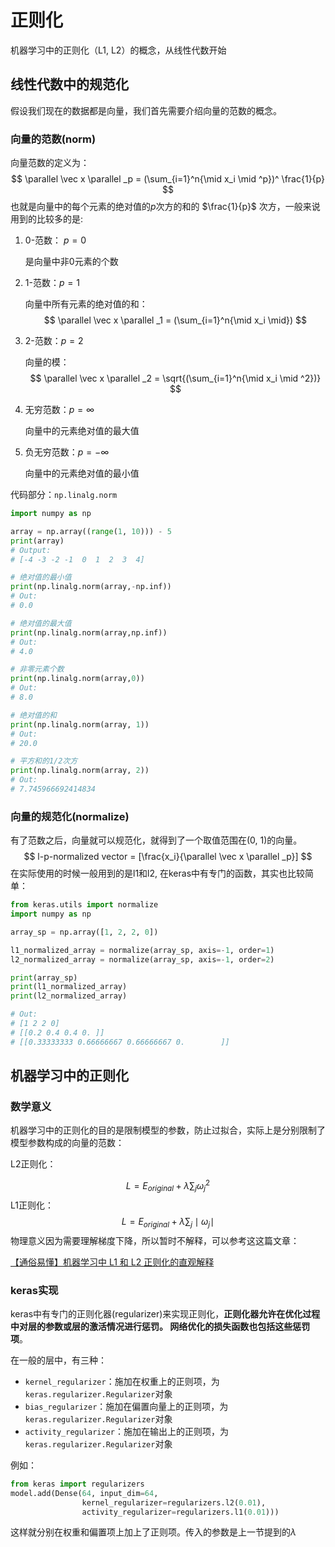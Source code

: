 # 正则化

机器学习中的正则化（L1, L2）的概念，从线性代数开始

## 线性代数中的规范化

假设我们现在的数据都是向量，我们首先需要介绍向量的范数的概念。

### 向量的范数(norm)

向量范数的定义为：
$$
\parallel \vec x \parallel _p = (\sum_{i=1}^n{\mid x_i \mid ^p})^ \frac{1}{p}
$$
也就是向量中的每个元素的绝对值的$p$次方的和的 $\frac{1}{p}$ 次方，一般来说用到的比较多的是:

1. 0-范数： $p=0$

   是向量中非0元素的个数

2. 1-范数：$p=1$

   向量中所有元素的绝对值的和：
   $$
   \parallel \vec x \parallel _1 = (\sum_{i=1}^n{\mid x_i \mid})
   $$

3. 2-范数：$p=2$

   向量的模：
   $$
   \parallel \vec x \parallel _2 = \sqrt{(\sum_{i=1}^n{\mid x_i \mid ^2})}
   $$

4. 无穷范数：$p=\infty$

   向量中的元素绝对值的最大值

5. 负无穷范数：$p= - \infty$

   向量中的元素绝对值的最小值

代码部分：`np.linalg.norm`

```python
import numpy as np

array = np.array((range(1, 10))) - 5
print(array)
# Output:
# [-4 -3 -2 -1  0  1  2  3  4]

# 绝对值的最小值
print(np.linalg.norm(array,-np.inf))
# Out:
# 0.0

# 绝对值的最大值
print(np.linalg.norm(array,np.inf))
# Out:
# 4.0

# 非零元素个数
print(np.linalg.norm(array,0))
# Out:
# 8.0

# 绝对值的和
print(np.linalg.norm(array, 1))
# Out:
# 20.0

# 平方和的1/2次方
print(np.linalg.norm(array, 2))
# Out:
# 7.745966692414834


```



### 向量的规范化(normalize)

有了范数之后，向量就可以规范化，就得到了一个取值范围在(0, 1)的向量。
$$
l-p-normalized vector = [\frac{x_i}{\parallel \vec x \parallel _p}]
$$
在实际使用的时候一般用到的是l1和l2, 在keras中有专门的函数，其实也比较简单：

```python
from keras.utils import normalize
import numpy as np

array_sp = np.array([1, 2, 2, 0])

l1_normalized_array = normalize(array_sp, axis=-1, order=1)
l2_normalized_array = normalize(array_sp, axis=-1, order=2)

print(array_sp)
print(l1_normalized_array)
print(l2_normalized_array)

# Out:
# [1 2 2 0]
# [[0.2 0.4 0.4 0. ]]
# [[0.33333333 0.66666667 0.66666667 0.        ]]

```



## 机器学习中的正则化

### 数学意义

机器学习中的正则化的目的是限制模型的参数，防止过拟合，实际上是分别限制了模型参数构成的向量的范数：

L2正则化：


$$
L = E_{original} + \lambda \sum_j \omega_j^2 
$$
L1正则化：
$$
L = E_{original} + \lambda \sum_j \mid \omega_j \mid
$$
物理意义因为需要理解梯度下降，所以暂时不解释，可以参考这这篇文章：

[【通俗易懂】机器学习中 L1 和 L2 正则化的直观解释](https://blog.csdn.net/red_stone1/article/details/80755144)



### keras实现

keras中有专门的正则化器(regularizer)来实现正则化，**正则化器允许在优化过程中对层的参数或层的激活情况进行惩罚。 网络优化的损失函数也包括这些惩罚项**。

在一般的层中，有三种：

- `kernel_regularizer`：施加在权重上的正则项，为`keras.regularizer.Regularizer`对象
- `bias_regularizer`：施加在偏置向量上的正则项，为`keras.regularizer.Regularizer`对象
- `activity_regularizer`：施加在输出上的正则项，为`keras.regularizer.Regularizer`对象

例如：

```python
from keras import regularizers
model.add(Dense(64, input_dim=64,
                kernel_regularizer=regularizers.l2(0.01),
                activity_regularizer=regularizers.l1(0.01)))

```

这样就分别在权重和偏置项上加上了正则项。传入的参数是上一节提到的$\lambda$




